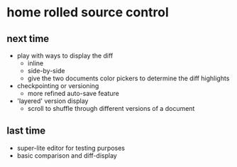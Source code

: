 # home rolled source control

## next time
- play with ways to display the diff
    - inline
    - side-by-side
    - give the two documents color pickers to determine the diff highlights
- checkpointing or versioning
    - more refined auto-save feature
- 'layered' version display
    - scroll to shuffle through different versions of a document

## last time
- super-lite editor for testing purposes
- basic comparison and diff-display